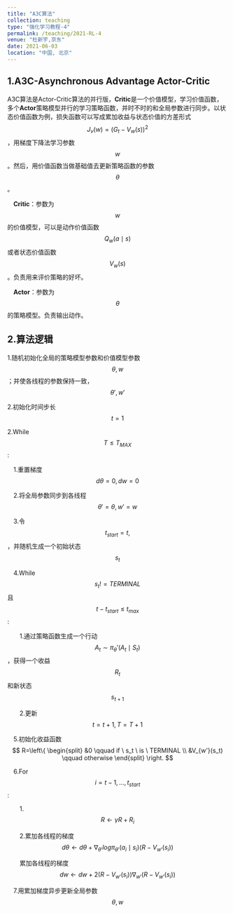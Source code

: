 ```yaml
---
title: "A3C算法"
collection: teaching
type: "强化学习教程-4"
permalink: /teaching/2021-RL-4
venue: "杜新宇,京东"
date: 2021-06-03
location: "中国, 北京"
---
```


<script type="text/javascript" src="http://cdn.mathjax.org/mathjax/latest/MathJax.js?config=default"></script>

## 1.A3C-**Asynchronous Advantage Actor-Critic**

A3C算法是Actor-Critic算法的并行版，**Critic**是一个价值模型，学习价值函数，多个**Actor**策略模型并行的学习策略函数，并时不时的和全局参数进行同步。以状态价值函数为例，损失函数可以写成累加收益与状态价值的方差形式$$J_v(w)=(G_t-V_w(s))^2$$，用梯度下降法学习参数$$w$$。然后，用价值函数当做基础值去更新策略函数的参数$$\theta$$。

&emsp;**Critic**：参数为$$w$$的价值模型，可以是动作价值函数$$Q_w(a\mid s)$$或者状态价值函数$$V_w(s)$$。负责用来评价策略的好坏。

&emsp;**Actor**：参数为$$\theta$$的策略模型。负责输出动作。

## 2.算法逻辑

1.随机初始化全局的策略模型参数和价值模型参数$$\theta,w$$；并使各线程的参数保持一致，$$\theta',w'$$

2.初始化时间步长$$t=1$$

2.While $$T\leq T_{MAX}$$:

&emsp;1.重置梯度$$d\theta=0,dw=0$$

&emsp;2.将全局参数同步到各线程$$\theta'=\theta,w'=w$$

&emsp;3.令$$t_{start}=t,$$，并随机生成一个初始状态$$s_t$$

&emsp;4.While $$s_t!=TERMINAL$$ 且 $$t-t_{start}\le t_{max}$$:

&emsp;&emsp;1.通过策略函数生成一个行动$$A_t\sim \pi_\theta'(A_t\mid S_t)$$，获得一个收益$$R_t$$和新状态$$s_{t+1}$$

&emsp;&emsp;2.更新$$t=t+1, T=T+1$$

&emsp;5.初始化收益函数
$$
R=\left\{
\begin{split}
&0 \qquad if \ s_t \ is \ TERMINAL \\
&V_{w'}(s_t) \qquad otherwise
\end{split}
\right.
$$

&emsp;6.For $$i=t-1,...,t_{start}$$:

&emsp;&emsp;1.$$R\leftarrow \gamma R+R_i$$

&emsp;&emsp;2.累加各线程的梯度$$d\theta\leftarrow d\theta + \nabla_{\theta'}log\pi_{\theta'}(a_i\mid s_i)(R-V_{w'}(s_i))$$

&emsp;&emsp;累加各线程的梯度$$dw\leftarrow dw + 2(R-V_{w'}(s_i))\nabla_{w'}(R-V_{w'}(s_i))$$

&emsp;7.用累加梯度异步更新全局参数$$\theta,w$$